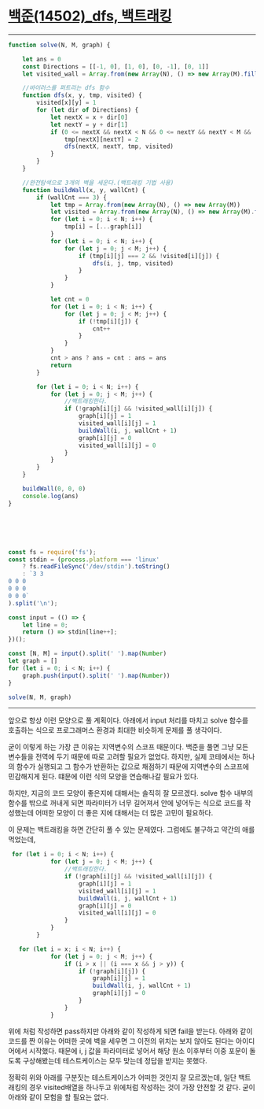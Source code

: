# [백준(14502)_dfs, 백트래킹](https://www.acmicpc.net/problem/14502)

---

```javascript
function solve(N, M, graph) {

    let ans = 0
    const Directions = [[-1, 0], [1, 0], [0, -1], [0, 1]]
    let visited_wall = Array.from(new Array(N), () => new Array(M).fill(0))

    //바이러스를 퍼트리는 dfs 함수
    function dfs(x, y, tmp, visited) {
        visited[x][y] = 1
        for (let dir of Directions) {
            let nextX = x + dir[0]
            let nextY = y + dir[1]
            if (0 <= nextX && nextX < N && 0 <= nextY && nextY < M && !tmp[nextX][nextY] && !visited[nextX][nextY]) {
                tmp[nextX][nextY] = 2
                dfs(nextX, nextY, tmp, visited)
            }
        }
    }

    //완전탐색으로 3개의 벽을 세운다.(백트래킹 기법 사용)
    function buildWall(x, y, wallCnt) {
        if (wallCnt === 3) {
            let tmp = Array.from(new Array(N), () => new Array(M))
            let visited = Array.from(new Array(N), () => new Array(M).fill(0))
            for (let i = 0; i < N; i++) {
                tmp[i] = [...graph[i]]
            }
            for (let i = 0; i < N; i++) {
                for (let j = 0; j < M; j++) {
                    if (tmp[i][j] === 2 && !visited[i][j]) {
                        dfs(i, j, tmp, visited)
                    }
                }
            }

            let cnt = 0
            for (let i = 0; i < N; i++) {
                for (let j = 0; j < M; j++) {
                    if (!tmp[i][j]) {
                        cnt++
                    }
                }
            }
            cnt > ans ? ans = cnt : ans = ans
            return
        }

        for (let i = 0; i < N; i++) {
            for (let j = 0; j < M; j++) {
                //백트래킹한다.
                if (!graph[i][j] && !visited_wall[i][j]) {
                    graph[i][j] = 1
                    visited_wall[i][j] = 1
                    buildWall(i, j, wallCnt + 1)
                    graph[i][j] = 0
                    visited_wall[i][j] = 0
                }
            }
        }
    }

    buildWall(0, 0, 0)
    console.log(ans)
}






const fs = require('fs');
const stdin = (process.platform === 'linux'
    ? fs.readFileSync('/dev/stdin').toString()
    : `3 3
0 0 0
0 0 0
0 0 0`
).split('\n');

const input = (() => {
    let line = 0;
    return () => stdin[line++];
})();

const [N, M] = input().split(' ').map(Number)
let graph = []
for (let i = 0; i < N; i++) {
    graph.push(input().split(' ').map(Number))
}

solve(N, M, graph)
```

---

앞으로 항상 이런 모양으로 풀 계획이다. 아래에서 input 처리를 마치고 solve 함수를 호출하는 식으로 프로그래머스 환경과 최대한 비슷하게 문제를 풀 생각이다.

굳이 이렇게 하는 가장 큰 이유는 지역변수의 스코프 때문이다. 백준을 풀면 그냥 모든 변수들을 전역에 두기 때문에 따로 고려할 필요가 없었다. 하지만, 실제 코테에서는 하나의 함수가 실행되고 그 함수가 반환하는 값으로 채점하기 때문에 지역변수의 스코프에 민감해지게 된다. 떄문에 이런 식의 모양을 연습해나갈 필요가 있다.

하지만, 지금의 코드 모양이 좋은지에 대해서는 솔직히 잘 모르겠다. solve 함수 내부의 함수를 밖으로 꺼내게 되면 파라미터가 너무 길어져서 안에 넣어두는 식으로 코드를 작성했는데 어떠한 모양이 더 좋은 지에 대해서는 더 많은 고민이 필요하다.

이 문제는 백트래킹을 하면 간단히 풀 수 있는 문제였다. 그럼에도 불구하고 약간의 애를 먹었는데,

```javascript
 for (let i = 0; i < N; i++) {
            for (let j = 0; j < M; j++) {
                //백트래킹한다.
                if (!graph[i][j] && !visited_wall[i][j]) {
                    graph[i][j] = 1
                    visited_wall[i][j] = 1
                    buildWall(i, j, wallCnt + 1)
                    graph[i][j] = 0
                    visited_wall[i][j] = 0
                }
            }
        }
```

```javascript
   for (let i = x; i < N; i++) {
            for (let j = 0; j < M; j++) {
                if (i > x || (i === x && j > y)) {
                    if (!graph[i][j]) {
                        graph[i][j] = 1
                        buildWall(i, j, wallCnt + 1)
                        graph[i][j] = 0
                    }
                }
            }
```

위에 처럼 작성하면 pass하지만 아래와 같이 작성하게 되면 fail을 받는다. 아래와 같이 코드를 짠 이유는 어떠한 곳에 벽을 세우면 그 이전의 위치는 보지 않아도 된다는 아이디어에서 시작했다. 때문에 i, j 값을 파라미터로 넣어서 해당 원소 이후부터 이중 포문이 돌도록 구상해봤는데 테스트케이스는 모두 맞는데 정답을 받지는 못했다.

정확히 위와 아래를 구분짓는 테스트케이스가 어떠한 것인지 잘 모르겠는데, 일단 백트래킹의 경우 visited배열을 하나두고 위에처럼 작성하는 것이 가장 안전할 것 같다. 굳이 아래와 같이 모험을 할 필요는 없다.